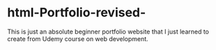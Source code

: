 # html-Portfolio-revised-
This is just an absolute beginner portfolio website that I just learned to create from Udemy course on web development.
